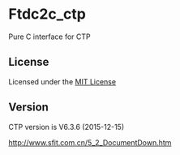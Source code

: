 # Ftdc2c_ctp

Pure C interface for CTP

## License

Licensed under the [MIT License](http://www.mit-license.org/)

## Version

CTP version is V6.3.6 (2015-12-15)

http://www.sfit.com.cn/5_2_DocumentDown.htm
